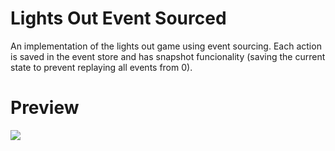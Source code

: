 # Lights Out Event Sourced

An implementation of the lights out game using event sourcing. Each action is saved in the event store and has snapshot funcionality (saving the current state to prevent replaying all events from 0). 

# Preview 

![](https://user-images.githubusercontent.com/20759400/125062469-b3c69780-e0ae-11eb-8ffb-925537411ae6.gif)
